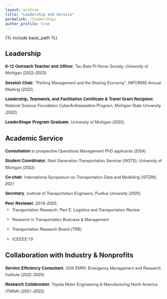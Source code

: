 ```yaml
---
layout: archive
title: "Leadership and Service"
permalink: /leadership/
author_profile: true
---
```


{% include base_path %}

<style>
  ul.custom-leadership {
    list-style-type: none;
    padding-left: 0;
    font-size: 0.95em;
    font-family: 'Helvetica Neue', 'Segoe UI', sans-serif;
    color: #333;
  }

  ul.custom-leadership li {
    margin-bottom: 0.75em;
    line-height: 1.6em;
  }

  ul.custom-leadership li strong {
    color: #1a1a1a;
    font-weight: 600;
  }
</style>

<h2>Leadership</h2>
<ul class="custom-leadership">
  <li><strong>K-12 Outreach Teacher and Officer</strong>, Tau Beta Pi Honor Society, University of Michigan (2022–2023)</li>
  <li><strong>Session Chair</strong>, "Parking Management and the Sharing Economy", INFORMS Annual Meeting (2022)</li>
  <li><strong>Leadership, Teamwork, and Facilitation Certificate & Travel Grant Recipient</strong>, National Science Foundation CyberAmbassadors Program, Michigan State University (2022)</li>
  <li><strong>LeaderShape Program Graduate</strong>, University of Michigan (2022)</li>
</ul>

<h2>Academic Service</h2>
<ul class="custom-leadership">
  <li><strong>Consultation</strong> to prospective Operations Management PhD applicants (2024)</li>
  <li><strong>Student Coordinator</strong>, Next Generation Transportation Seminar (NGTS), University of Michigan (2022)</li>
  <li><strong>Co-chair</strong>, International Symposium on Transportation Data and Modelling (ISTDM), 2021</li>
  <li><strong>Secretary</strong>, Institute of Transportation Engineers, Purdue University (2020)</li>
  <li><strong>Peer Reviewer</strong>, 2019–2025:
    <ul>
      <li>Transportation Research, Part E: Logistics and Transportation Review</li>
      <li>Research in Transportation Business & Management</li>
      <li>Transportation Research Board (TRB)</li>
      <li>ICEEEE’19</li>
    </ul>
  </li>
</ul>

<h2>Collaboration with Industry & Nonprofits</h2>
<ul class="custom-leadership">
  <li><strong>Service Efficiency Consultant</strong>, GVK EMRI: Emergency Management and Research Institute (2022–2023)</li>
  <li><strong>Research Collaborator</strong>, Toyota Motor Engineering & Manufacturing North America (TMNA) (2021–2022)</li>
</ul>

